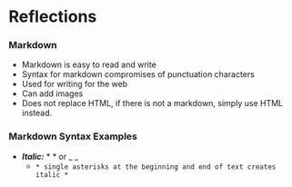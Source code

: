 # Reflections

### Markdown
- Markdown is easy to read and write
- Syntax for markdown compromises of punctuation characters
- Used for writing for the web
- Can add images
- Does not replace HTML, if there is not a markdown, simply use HTML instead.

### Markdown Syntax Examples

-  ***Italic:***        * * or _ _        
    -  ``` * single asterisks at the beginning and end of text creates italic * ```
  
